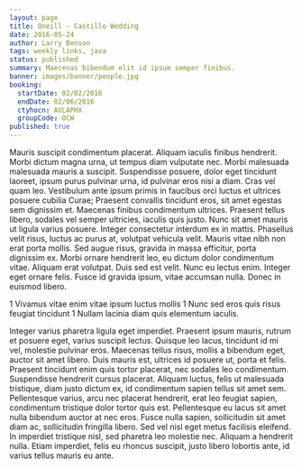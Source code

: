 ```yaml
---
layout: page
title: Oneill - Castillo Wedding
date: 2016-05-24
author: Larry Benson
tags: weekly links, java
status: published
summary: Maecenas bibendum elit id ipsum semper finibus.
banner: images/banner/people.jpg
booking:
  startDate: 02/02/2016
  endDate: 02/06/2016
  ctyhocn: AVLAPHX
  groupCode: OCW
published: true
---
```

Mauris suscipit condimentum placerat. Aliquam iaculis finibus hendrerit. Morbi dictum magna urna, ut tempus diam vulputate nec. Morbi malesuada malesuada mauris a suscipit. Suspendisse posuere, dolor eget tincidunt laoreet, ipsum purus pulvinar urna, id pulvinar eros nisi a diam. Cras vel quam leo. Vestibulum ante ipsum primis in faucibus orci luctus et ultrices posuere cubilia Curae; Praesent convallis tincidunt eros, sit amet egestas sem dignissim et. Maecenas finibus condimentum ultrices. Praesent tellus libero, sodales vel semper ultricies, iaculis quis justo. Nunc sit amet mauris ut ligula varius posuere. Integer consectetur interdum ex in mattis. Phasellus velit risus, luctus ac purus at, volutpat vehicula velit. Mauris vitae nibh non erat porta mollis.
Sed augue risus, gravida in massa efficitur, porta dignissim ex. Morbi ornare hendrerit leo, eu dictum dolor condimentum vitae. Aliquam erat volutpat. Duis sed est velit. Nunc eu lectus enim. Integer eget ornare felis. Fusce id gravida ipsum, vitae accumsan nulla. Donec in euismod libero.

1 Vivamus vitae enim vitae ipsum luctus mollis
1 Nunc sed eros quis risus feugiat tincidunt
1 Nullam lacinia diam quis elementum iaculis.

Integer varius pharetra ligula eget imperdiet. Praesent ipsum mauris, rutrum et posuere eget, varius suscipit lectus. Quisque leo lacus, tincidunt id mi vel, molestie pulvinar eros. Maecenas tellus risus, mollis a bibendum eget, auctor sit amet libero. Duis mauris est, ultrices id posuere ut, porta et felis. Praesent tincidunt enim quis tortor placerat, nec sodales leo condimentum. Suspendisse hendrerit cursus placerat. Aliquam luctus, felis ut malesuada tristique, diam justo dictum ex, id condimentum sapien tellus sit amet sem. Pellentesque varius, arcu nec placerat hendrerit, erat leo feugiat sapien, condimentum tristique dolor tortor quis est. Pellentesque eu lacus sit amet nulla bibendum auctor at nec eros. Fusce nulla sapien, sollicitudin sit amet diam ac, sollicitudin fringilla libero. Sed vel nisl eget metus facilisis eleifend. In imperdiet tristique nisl, sed pharetra leo molestie nec. Aliquam a hendrerit nulla. Etiam imperdiet, felis eu rhoncus suscipit, justo libero lobortis ante, id varius tellus mauris eu ante.
